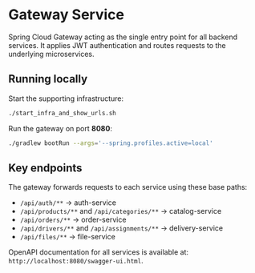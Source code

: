 # Gateway Service

Spring Cloud Gateway acting as the single entry point for all backend services. It applies JWT authentication and routes requests to the underlying microservices.

## Running locally

Start the supporting infrastructure:

```bash
./start_infra_and_show_urls.sh
```

Run the gateway on port **8080**:

```bash
./gradlew bootRun --args='--spring.profiles.active=local'
```

## Key endpoints

The gateway forwards requests to each service using these base paths:

- `/api/auth/**` → auth-service
- `/api/products/**` and `/api/categories/**` → catalog-service
- `/api/orders/**` → order-service
- `/api/drivers/**` and `/api/assignments/**` → delivery-service
- `/api/files/**` → file-service

OpenAPI documentation for all services is available at:
`http://localhost:8080/swagger-ui.html`.
